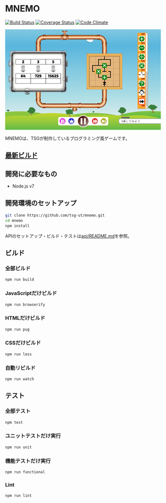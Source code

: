 # MNEMO

[![Build Status][travis-image]][travis-url]
[![Coverage Status][coveralls-image]][coveralls-url]
[![Code Climate][codeclimate-image]][codeclimate-url]

[travis-url]: https://travis-ci.org/tsg-ut/mnemo
[travis-image]: https://travis-ci.org/tsg-ut/mnemo.svg?branch=master
[coveralls-url]: https://coveralls.io/github/tsg-ut/mnemo?branch=master
[coveralls-image]: https://coveralls.io/repos/github/tsg-ut/mnemo/badge.svg?branch=master
[codeclimate-url]: https://codeclimate.com/github/tsg-ut/mnemo
[codeclimate-image]: https://codeclimate.com/github/tsg-ut/mnemo/badges/gpa.svg

[![ScreenShot](assets/screen.png)](https://mnemo.pro/)

MNEMOは、TSGが制作しているプログラミング風ゲームです。

## [最新ビルド](https://mnemo.pro/)

## 開発に必要なもの

* Node.js v7

## 開発環境のセットアップ

```sh
git clone https://github.com/tsg-ut/mnemo.git
cd mnemo
npm install
```

APIのセットアップ・ビルド・テストは[api/README.md](api/README.md)を参照。

## ビルド

### 全部ビルド

```sh
npm run build
```

### JavaScriptだけビルド

```sh
npm run browserify
```

### HTMLだけビルド

```sh
npm run pug
```

### CSSだけビルド

```sh
npm run less
```

### 自動リビルド

```sh
npm run watch
```

## テスト

### 全部テスト

```sh
npm test
```

### ユニットテストだけ実行

```sh
npm run unit
```

### 機能テストだけ実行

```sh
npm run functional
```

### Lint

```sh
npm run lint
```
